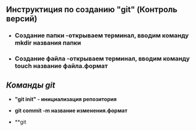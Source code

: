 ## **Инструктиция по созданию "git" (Контроль версий)** 

* ### **Создание папки -открываем терминал, вводим команду mkdir названия папки** 

* ### **Создание файла -открываем терминал, вводим команду touch название файла.формат**

## ***Команды git***
* **"git init" - инициализация репозитория** 

* **git commit -m название изменения.формат**

* **git 
